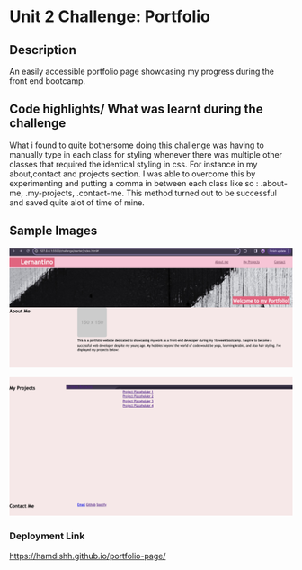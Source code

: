 # Unit 2 Challenge: Portfolio

## Description
An easily accessible portfolio page showcasing my progress during the front end bootcamp.


## Code highlights/ What was learnt during the challenge
What i found to quite bothersome doing this challenge was having to manually type in each class for styling whenever there was multiple other classes that required the identical styling in css. For instance in my about,contact and projects section. I was able to overcome this by experimenting and putting a comma in between each class like so : .about-me, .my-projects, .contact-me. This method turned out to be successful and saved quite alot of time of mine.


## Sample Images
![Alt text](<Screenshot 2024-01-22 at 22.18.06-1.png>)

![Alt text](<Screenshot 2024-01-22 at 22.18.41.png>)

### Deployment Link
https://hamdishh.github.io/portfolio-page/
